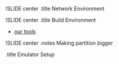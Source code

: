 !SLIDE center
.title Network Environment 

!SLIDE center
.title Build Environment

* [our tools][1]

[1]: https://github.com/fotioslindiakos/seandroid_tools

!SLIDE center
.notes Making partition bigger

.title Emulator Setup
